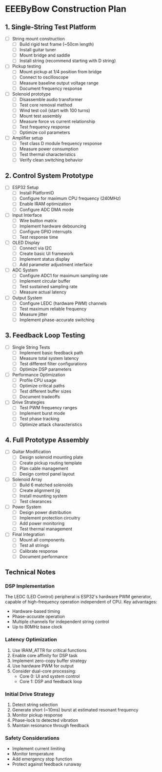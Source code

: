 # EEEByBow Construction Plan

## 1. Single-String Test Platform
- [ ] String mount construction
  - [ ] Build rigid test frame (~50cm length)
  - [ ] Install guitar tuner
  - [ ] Mount bridge and saddle
  - [ ] Install string (recommend starting with D string)

- [ ] Pickup testing
  - [ ] Mount pickup at 1/4 position from bridge
  - [ ] Connect to oscilloscope
  - [ ] Measure baseline output voltage range
  - [ ] Document frequency response

- [ ] Solenoid prototype
  - [ ] Disassemble audio transformer
  - [ ] Test core removal method
  - [ ] Wind test coil (start with 100 turns)
  - [ ] Mount test assembly
  - [ ] Measure force vs current relationship
  - [ ] Test frequency response
  - [ ] Optimize coil parameters

- [ ] Amplifier setup
  - [ ] Test class D module frequency response
  - [ ] Measure power consumption
  - [ ] Test thermal characteristics
  - [ ] Verify clean switching behavior

## 2. Control System Prototype
- [ ] ESP32 Setup
  - [ ] Install PlatformIO
  - [ ] Configure for maximum CPU frequency (240MHz)
  - [ ] Enable IRAM optimization
  - [ ] Configure ADC DMA mode

- [ ] Input Interface
  - [ ] Wire button matrix
  - [ ] Implement hardware debouncing
  - [ ] Configure GPIO interrupts
  - [ ] Test response time

- [ ] OLED Display
  - [ ] Connect via I2C
  - [ ] Create basic UI framework
  - [ ] Implement status display
  - [ ] Add parameter adjustment interface

- [ ] ADC System
  - [ ] Configure ADC1 for maximum sampling rate
  - [ ] Implement circular buffer
  - [ ] Test sustained sampling rate
  - [ ] Measure actual latency

- [ ] Output System
  - [ ] Configure LEDC (hardware PWM) channels
  - [ ] Test maximum reliable frequency
  - [ ] Measure jitter
  - [ ] Implement phase-accurate switching

## 3. Feedback Loop Testing
- [ ] Single String Tests
  - [ ] Implement basic feedback path
  - [ ] Measure total system latency
  - [ ] Test different filter configurations
  - [ ] Optimize DSP parameters

- [ ] Performance Optimization
  - [ ] Profile CPU usage
  - [ ] Optimize critical paths
  - [ ] Test different buffer sizes
  - [ ] Document tradeoffs

- [ ] Drive Strategies
  - [ ] Test PWM frequency ranges
  - [ ] Implement burst mode
  - [ ] Test phase tracking
  - [ ] Optimize attack characteristics

## 4. Full Prototype Assembly
- [ ] Guitar Modification
  - [ ] Design solenoid mounting plate
  - [ ] Create pickup routing template
  - [ ] Plan cable management
  - [ ] Design control panel layout

- [ ] Solenoid Array
  - [ ] Build 6 matched solenoids
  - [ ] Create alignment jig
  - [ ] Install mounting system
  - [ ] Test clearances

- [ ] Power System
  - [ ] Design power distribution
  - [ ] Implement protection circuitry
  - [ ] Add power monitoring
  - [ ] Test thermal management

- [ ] Final Integration
  - [ ] Mount all components
  - [ ] Test all strings
  - [ ] Calibrate response
  - [ ] Document performance

## Technical Notes

### DSP Implementation
The LEDC (LED Control) peripheral is ESP32's hardware PWM generator, capable of high-frequency operation independent of CPU. Key advantages:
- Hardware-based timing
- Phase-accurate operation
- Multiple channels for independent string control
- Up to 80MHz base clock

### Latency Optimization
1. Use IRAM_ATTR for critical functions
2. Enable core affinity for DSP task
3. Implement zero-copy buffer strategy
4. Use hardware PWM for output
5. Consider dual-core processing:
   - Core 0: UI and system control
   - Core 1: DSP and feedback loop

### Initial Drive Strategy
1. Detect string selection
2. Generate short (~10ms) burst at estimated resonant frequency
3. Monitor pickup response
4. Phase-lock to detected vibration
5. Maintain resonance through feedback

### Safety Considerations
- Implement current limiting
- Monitor temperature
- Add emergency stop function
- Protect against feedback runaway
